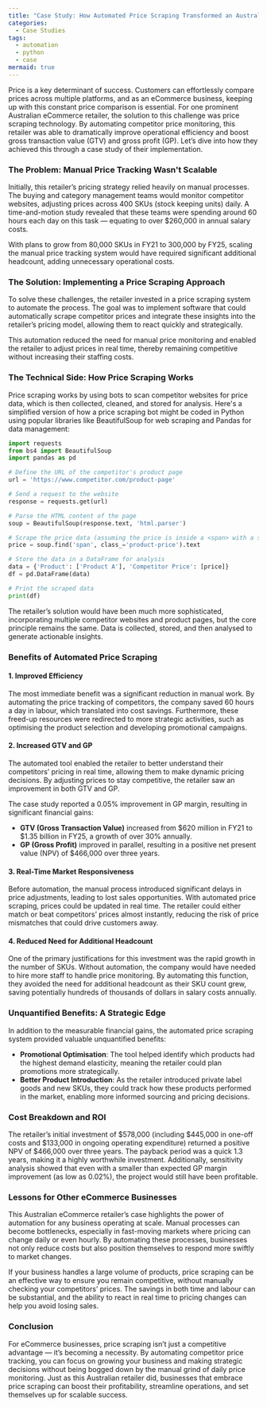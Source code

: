 ```yaml
---
title: "Case Study: How Automated Price Scraping Transformed an Australian eCommerce Retailer"
categories:
  - Case Studies
tags:
  - automation
  - python
  - case
mermaid: true
---
```

Price is a key determinant of success. Customers can effortlessly compare prices across multiple platforms, and as an eCommerce business, keeping up with this constant price comparison is essential. For one prominent Australian eCommerce retailer, the solution to this challenge was price scraping technology. By automating competitor price monitoring, this retailer was able to dramatically improve operational efficiency and boost gross transaction value (GTV) and gross profit (GP). Let’s dive into how they achieved this through a case study of their implementation.

### The Problem: Manual Price Tracking Wasn't Scalable

Initially, this retailer’s pricing strategy relied heavily on manual processes. The buying and category management teams would monitor competitor websites, adjusting prices across 400 SKUs (stock keeping units) daily. A time-and-motion study revealed that these teams were spending around 60 hours each day on this task — equating to over $260,000 in annual salary costs.

With plans to grow from 80,000 SKUs in FY21 to 300,000 by FY25, scaling the manual price tracking system would have required significant additional headcount, adding unnecessary operational costs.

### The Solution: Implementing a Price Scraping Approach

To solve these challenges, the retailer invested in a price scraping system to automate the process. The goal was to implement software that could automatically scrape competitor prices and integrate these insights into the retailer’s pricing model, allowing them to react quickly and strategically.

This automation reduced the need for manual price monitoring and enabled the retailer to adjust prices in real time, thereby remaining competitive without increasing their staffing costs.

### The Technical Side: How Price Scraping Works

Price scraping works by using bots to scan competitor websites for price data, which is then collected, cleaned, and stored for analysis. Here's a simplified version of how a price scraping bot might be coded in Python using popular libraries like BeautifulSoup for web scraping and Pandas for data management:

```python
import requests
from bs4 import BeautifulSoup
import pandas as pd

# Define the URL of the competitor's product page
url = 'https://www.competitor.com/product-page'

# Send a request to the website
response = requests.get(url)

# Parse the HTML content of the page
soup = BeautifulSoup(response.text, 'html.parser')

# Scrape the price data (assuming the price is inside a <span> with a specific class)
price = soup.find('span', class_='product-price').text

# Store the data in a DataFrame for analysis
data = {'Product': ['Product A'], 'Competitor Price': [price]}
df = pd.DataFrame(data)

# Print the scraped data
print(df)
```

The retailer’s solution would have been much more sophisticated, incorporating multiple competitor websites and product pages, but the core principle remains the same. Data is collected, stored, and then analysed to generate actionable insights.

### Benefits of Automated Price Scraping

#### 1. **Improved Efficiency**

The most immediate benefit was a significant reduction in manual work. By automating the price tracking of competitors, the company saved 60 hours a day in labour, which translated into cost savings. Furthermore, these freed-up resources were redirected to more strategic activities, such as optimising the product selection and developing promotional campaigns.

#### 2. **Increased GTV and GP**

The automated tool enabled the retailer to better understand their competitors’ pricing in real time, allowing them to make dynamic pricing decisions. By adjusting prices to stay competitive, the retailer saw an improvement in both GTV and GP.

The case study reported a 0.05% improvement in GP margin, resulting in significant financial gains:

- **GTV (Gross Transaction Value)** increased from $620 million in FY21 to $1.35 billion in FY25, a growth of over 30% annually.
- **GP (Gross Profit)** improved in parallel, resulting in a positive net present value (NPV) of $466,000 over three years.

#### 3. **Real-Time Market Responsiveness**

Before automation, the manual process introduced significant delays in price adjustments, leading to lost sales opportunities. With automated price scraping, prices could be updated in real time. The retailer could either match or beat competitors’ prices almost instantly, reducing the risk of price mismatches that could drive customers away.

#### 4. **Reduced Need for Additional Headcount**

One of the primary justifications for this investment was the rapid growth in the number of SKUs. Without automation, the company would have needed to hire more staff to handle price monitoring. By automating this function, they avoided the need for additional headcount as their SKU count grew, saving potentially hundreds of thousands of dollars in salary costs annually.

### Unquantified Benefits: A Strategic Edge

In addition to the measurable financial gains, the automated price scraping system provided valuable unquantified benefits:

- **Promotional Optimisation**: The tool helped identify which products had the highest demand elasticity, meaning the retailer could plan promotions more strategically.
- **Better Product Introduction**: As the retailer introduced private label goods and new SKUs, they could track how these products performed in the market, enabling more informed sourcing and pricing decisions.
  
### Cost Breakdown and ROI

The retailer’s initial investment of $578,000 (including $445,000 in one-off costs and $133,000 in ongoing operating expenditure) returned a positive NPV of $466,000 over three years. The payback period was a quick 1.3 years, making it a highly worthwhile investment. Additionally, sensitivity analysis showed that even with a smaller than expected GP margin improvement (as low as 0.02%), the project would still have been profitable.

### Lessons for Other eCommerce Businesses

This Australian eCommerce retailer’s case highlights the power of automation for any business operating at scale. Manual processes can become bottlenecks, especially in fast-moving markets where pricing can change daily or even hourly. By automating these processes, businesses not only reduce costs but also position themselves to respond more swiftly to market changes.

If your business handles a large volume of products, price scraping can be an effective way to ensure you remain competitive, without manually checking your competitors’ prices. The savings in both time and labour can be substantial, and the ability to react in real time to pricing changes can help you avoid losing sales.

### Conclusion
For eCommerce businesses, price scraping isn’t just a competitive advantage — it’s becoming a necessity. By automating competitor price tracking, you can focus on growing your business and making strategic decisions without being bogged down by the manual grind of daily price monitoring. Just as this Australian retailer did, businesses that embrace price scraping can boost their profitability, streamline operations, and set themselves up for scalable success.